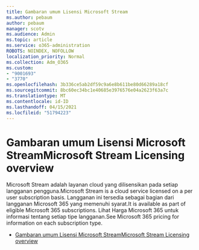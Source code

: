 ```yaml
---
title: Gambaran umum Lisensi Microsoft Stream
ms.author: pebaum
author: pebaum
manager: scotv
ms.audience: Admin
ms.topic: article
ms.service: o365-administration
ROBOTS: NOINDEX, NOFOLLOW
localization_priority: Normal
ms.collection: Adm_O365
ms.custom:
- "9001693"
- "3770"
ms.openlocfilehash: 3b336ce5ab2df59c9a6e8b611be80d66289a18cf
ms.sourcegitcommit: 8bc60ec34bc1e40685e3976576e04a2623f63a7c
ms.translationtype: MT
ms.contentlocale: id-ID
ms.lasthandoff: 04/15/2021
ms.locfileid: "51794223"
---
```

# <a name="microsoft-stream-licensing-overview"></a><span data-ttu-id="78bbf-102">Gambaran umum Lisensi Microsoft Stream</span><span class="sxs-lookup"><span data-stu-id="78bbf-102">Microsoft Stream Licensing overview</span></span>

<span data-ttu-id="78bbf-103">Microsoft Stream adalah layanan cloud yang dilisensikan pada setiap langganan pengguna.</span><span class="sxs-lookup"><span data-stu-id="78bbf-103">Microsoft Stream is a cloud service licensed on a per user subscription basis.</span></span> <span data-ttu-id="78bbf-104">Langganan ini tersedia sebagai bagian dari langganan Microsoft 365 yang memenuhi syarat.</span><span class="sxs-lookup"><span data-stu-id="78bbf-104">It is available as part of eligible Microsoft 365 subscriptions.</span></span> <span data-ttu-id="78bbf-105">Lihat Harga Microsoft 365 untuk informasi tentang setiap tipe langganan.</span><span class="sxs-lookup"><span data-stu-id="78bbf-105">See Microsoft 365 pricing for information on each subscription type.</span></span>

- [<span data-ttu-id="78bbf-106">Gambaran umum Lisensi Microsoft Stream</span><span class="sxs-lookup"><span data-stu-id="78bbf-106">Microsoft Stream Licensing overview</span></span>](https://docs.microsoft.com/stream/license-overview)